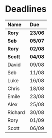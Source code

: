 # Deadlines

| Name        | Due        |
| :---------- | :--------- |
| **Rory**    | **23/06**  |
| **Seb**     | **05/07**  |
| **Rory**    | **02/08**  |
| **Scott**   | **04/08**  |
| David       | 09/08      |
| Seb         | 11/08      |
| Luke        | 16/08      |
| Chris       | 18/08      |
| Emile       | 23/08      |
| Alex        | 25/08      |
| Richard     | 30/08      |
| Rory        | 01/09      |
| Scott       | 06/09      |
